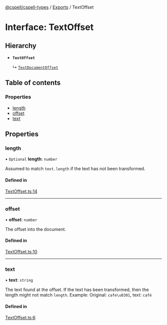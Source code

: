 [@cspell/cspell-types](../README.md) / [Exports](../modules.md) / TextOffset

# Interface: TextOffset

## Hierarchy

- **`TextOffset`**

  ↳ [`TextDocumentOffset`](TextDocumentOffset.md)

## Table of contents

### Properties

- [length](TextOffset.md#length)
- [offset](TextOffset.md#offset)
- [text](TextOffset.md#text)

## Properties

### length

• `Optional` **length**: `number`

Assumed to match `text.length` if the text has not been transformed.

#### Defined in

[TextOffset.ts:14](https://github.com/streetsidesoftware/cspell/blob/dadce5a/packages/cspell-types/src/TextOffset.ts#L14)

___

### offset

• **offset**: `number`

The offset into the document.

#### Defined in

[TextOffset.ts:10](https://github.com/streetsidesoftware/cspell/blob/dadce5a/packages/cspell-types/src/TextOffset.ts#L10)

___

### text

• **text**: `string`

The text found at the offset. If the text has been transformed, then the length might not match `length`.
Example: Original: `cafe\u0301`, text: `café`

#### Defined in

[TextOffset.ts:6](https://github.com/streetsidesoftware/cspell/blob/dadce5a/packages/cspell-types/src/TextOffset.ts#L6)
